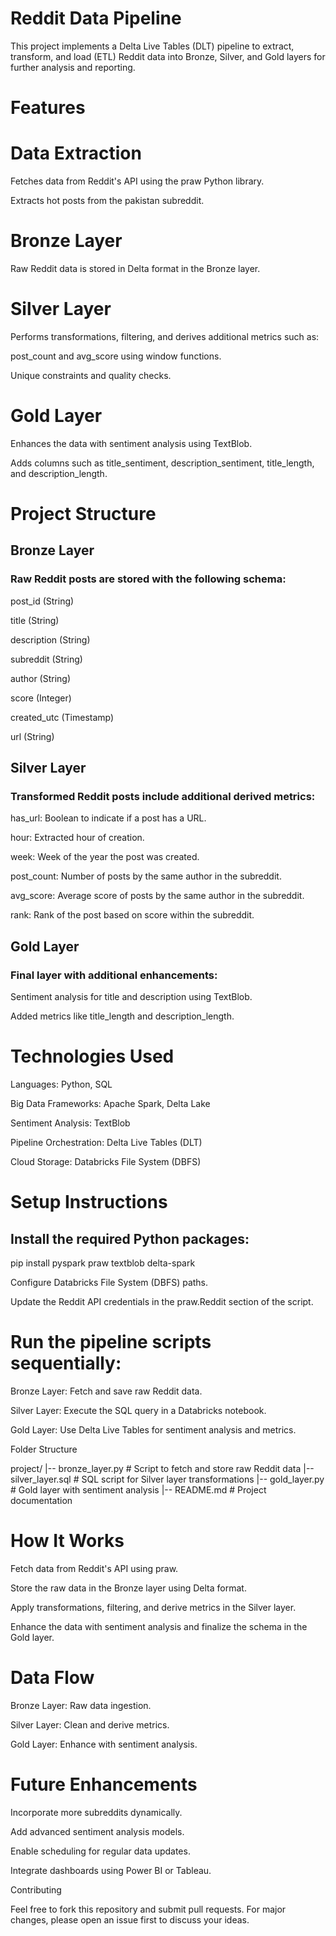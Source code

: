 # Reddit Data Pipeline

This project implements a Delta Live Tables (DLT) pipeline to extract, transform, and load (ETL) Reddit data into Bronze, Silver, and Gold layers for further analysis and reporting.

# Features

# Data Extraction

Fetches data from Reddit's API using the praw Python library.

Extracts hot posts from the pakistan subreddit.

# Bronze Layer

Raw Reddit data is stored in Delta format in the Bronze layer.

# Silver Layer

Performs transformations, filtering, and derives additional metrics such as:

post_count and avg_score using window functions.

Unique constraints and quality checks.

# Gold Layer

Enhances the data with sentiment analysis using TextBlob.

Adds columns such as title_sentiment, description_sentiment, title_length, and description_length.

# Project Structure

## Bronze Layer

### Raw Reddit posts are stored with the following schema:

post_id (String)

title (String)

description (String)

subreddit (String)

author (String)

score (Integer)

created_utc (Timestamp)

url (String)

## Silver Layer

### Transformed Reddit posts include additional derived metrics:

has_url: Boolean to indicate if a post has a URL.

hour: Extracted hour of creation.

week: Week of the year the post was created.

post_count: Number of posts by the same author in the subreddit.

avg_score: Average score of posts by the same author in the subreddit.

rank: Rank of the post based on score within the subreddit.

## Gold Layer

### Final layer with additional enhancements:

Sentiment analysis for title and description using TextBlob.

Added metrics like title_length and description_length.

# Technologies Used

Languages: Python, SQL

Big Data Frameworks: Apache Spark, Delta Lake

Sentiment Analysis: TextBlob

Pipeline Orchestration: Delta Live Tables (DLT)

Cloud Storage: Databricks File System (DBFS)

# Setup Instructions

## Install the required Python packages:

pip install pyspark praw textblob delta-spark

Configure Databricks File System (DBFS) paths.

Update the Reddit API credentials in the praw.Reddit section of the script.

# Run the pipeline scripts sequentially:

Bronze Layer: Fetch and save raw Reddit data.

Silver Layer: Execute the SQL query in a Databricks notebook.

Gold Layer: Use Delta Live Tables for sentiment analysis and metrics.

Folder Structure

project/
|-- bronze_layer.py         # Script to fetch and store raw Reddit data
|-- silver_layer.sql        # SQL script for Silver layer transformations
|-- gold_layer.py           # Gold layer with sentiment analysis
|-- README.md               # Project documentation

# How It Works

Fetch data from Reddit's API using praw.

Store the raw data in the Bronze layer using Delta format.

Apply transformations, filtering, and derive metrics in the Silver layer.

Enhance the data with sentiment analysis and finalize the schema in the Gold layer.

# Data Flow

Bronze Layer: Raw data ingestion.

Silver Layer: Clean and derive metrics.

Gold Layer: Enhance with sentiment analysis.

# Future Enhancements

Incorporate more subreddits dynamically.

Add advanced sentiment analysis models.

Enable scheduling for regular data updates.

Integrate dashboards using Power BI or Tableau.

Contributing

Feel free to fork this repository and submit pull requests. For major changes, please open an issue first to discuss your ideas.

